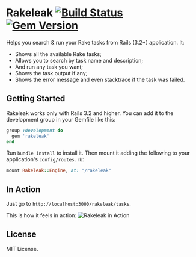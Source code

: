 # Rakeleak [![Build Status](https://travis-ci.org/donderom/rakeleak.png?branch=master)](https://travis-ci.org/donderom/rakeleak) [![Gem Version](https://badge.fury.io/rb/rakeleak.png)](http://badge.fury.io/rb/rakeleak)

Helps you search & run your Rake tasks from Rails (3.2+) application. It:

* Shows all the available Rake tasks;
* Allows you to search by task name and description;
* And run any task you want;
* Shows the task output if any;
* Shows the error message and even stacktrace if the task was failed.

## Getting Started

Rakeleak works only with Rails 3.2 and higher. You can add it to the development group in your Gemfile like this:
```ruby
group :development do
  gem 'rakeleak'
end
```
Run ```bundle install``` to install it.
Then mount it adding the following to your application's ```config/routes.rb```:
```ruby
mount Rakeleak::Engine, at: "/rakeleak"
```

## In Action

Just go to ```http://localhost:3000/rakeleak/tasks```.

This is how it feels in action:
![Rakeleak in Action](http://f.cl.ly/items/0M2K172v0V040D2G0F3J/rakeleak_0.4.0.png)

## License

MIT License.
